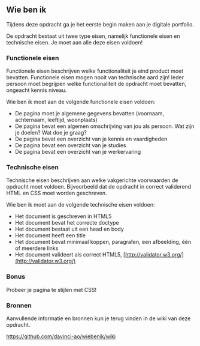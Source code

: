 ## Wie ben ik
Tijdens deze opdracht ga je het eerste begin maken aan je digitale portfolio. 

De opdracht bestaat uit twee type eisen, namelijk functionele eisen en technische eisen. Je moet aan alle deze eisen voldoen!

### Functionele eisen
Functionele eisen beschrijven welke functionaliteit je eind product moet bevatten. Functionele eisen mogen nooit van technische aard zijn! Ieder persoon moet begrijpen welke functionaliteit de opdracht moet bevatten, ongeacht kennis niveau.

Wie ben ik moet aan de volgende functionele eisen voldoen:
* De pagina moet je algemene gegevens bevatten (voornaam, achternaam, leeftijd, woonplaats)
* De pagina bevat een algemen omschrijving van jou als persoon. Wat zijn je doelen? Wat doe je graag?
* De pagina bevat een overzicht van je kennis en vaardigheden
* De pagina bevat een overzicht van je studies
* De pagina bevat een overzicht van je werkervaring

### Technische eisen
Technische eisen beschrijven aan welke vakgerichte voorwaarden de opdracht moet voldoen. Bijvoorbeeld dat de opdracht in correct validerend HTML en CSS moet worden geschreven. 

Wie ben ik moet aan de volgende technische eisen voldoen:
* Het document is geschreven in HTML5
* Het document bevat het correcte doctype 
* Het document bestaat uit een head en body
* Het document heeft een title
* Het document bevat minimaal koppen, paragrafen, een afbeelding, één of meerdere links
* Het document valideert als correct HTML5, [http://validator.w3.org/](http://validator.w3.org/)

### Bonus
Probeer je pagina te stijlen met CSS!

### Bronnen
Aanvullende informatie en bronnen kun je terug vinden in de wiki van deze opdracht.

https://github.com/davinci-ao/wiebenik/wiki
